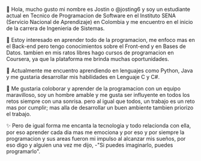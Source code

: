 👋 Hola, mucho gusto mi nombre es Jostin o @josting6 y soy un estudiante actual en Tecnico de Programacion de Software en el Instituto SENA (Servicio Nacional de Aprendizaje)
en Colombia y me encuentro en el inicio de la carrera de Ingenieria de Sistemas.

👀 Estoy interesado en aprender todo de la programacion, me enfoco mas en el Back-end pero tengo conocimientos sobre el Front-end y en Bases de Datos.
tambien en mis ratos libres hago cursos de programacion en Coursera, ya que la plataforma me brinda muchas oportunidades.

🌱 Actualmente me encuentro aprendiendo en lenguajes como Python, Java y me gustaria desarrollar mis habilidades en Lenguaje C y C#.

💞️ Me gustaria coloborar y aprender de la programacion con un equipo maravilloso, soy un hombre amable y me gusta ser influyente en todos los retos siempre con una sonrisa.
pero al igual que todos, un trabajo es un reto mas por cumplir; mas alla de desarrollar un buen ambiente tambien priorizo el trabajo.

✨ Pero de igual forma me encanta la tecnologia y todo relacionda con ella, por eso aprender cada dia mas me emociona y por eso y por siempre la programacion y sus areas fueron
mi impulso al alcanzar mis sueños, por eso digo y alguien una vez me dijo, -"Si puedes imaginarlo, puedes programarlo".

<!---
josting62/josting62 is a ✨ special ✨ repository because its `README.md` (this file) appears on your GitHub profile.
You can click the Preview link to take a look at your changes.
--->
